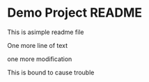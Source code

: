 # Demo Project README

This is asimple readme file

One more line of text

one more modification

This is bound to cause trouble

